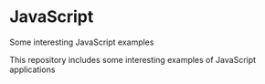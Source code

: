 # JavaScript
Some interesting JavaScript examples

This repository includes some interesting examples of JavaScript applications
